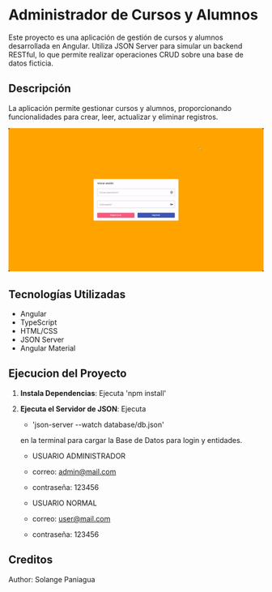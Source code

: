 # Administrador de Cursos y Alumnos

Este proyecto es una aplicación de gestión de cursos y alumnos desarrollada en Angular. Utiliza JSON Server para simular un backend RESTful, lo que permite realizar operaciones CRUD sobre una base de datos ficticia.

## Descripción

La aplicación permite gestionar cursos y alumnos, proporcionando funcionalidades para crear, leer, actualizar y eliminar registros.

![Angular Project Demo](src/assets/ABM-Demo.gif)

## Tecnologías Utilizadas

- Angular
- TypeScript
- HTML/CSS
- JSON Server
- Angular Material

## Ejecucion del Proyecto

1. **Instala Dependencias**:
   Ejecuta 'npm install'

2. **Ejecuta el Servidor de JSON**:
   Ejecuta
   - 'json-server --watch database/db.json'

    en la terminal para cargar la Base de Datos para login y entidades.

   - USUARIO ADMINISTRADOR
   - correo: admin@mail.com
   - contraseña: 123456


   - USUARIO NORMAL
   - correo: user@mail.com
   - contraseña: 123456

## Creditos
Author: Solange Paniagua
